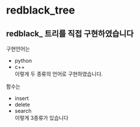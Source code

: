 # redblack_tree

## redblack_ 트리를 직접 구현하였습니다

구현언어는
* python
* c++
<br>이렇게 두 종류의 언어로 구현하였습니다.

함수는
* insert
* delete
* search
<br>이렇게 3종류가 있습니다

